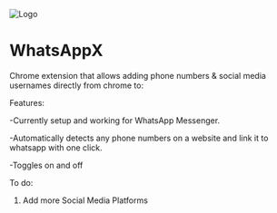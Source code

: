 ![Logo](https://github.com/PositiveVibrations/WhatsAppX/blob/main/images/logo/logo.png?raw=true)

# WhatsAppX

Chrome extension that allows adding phone numbers & social media usernames directly from chrome to:

Features:
<p>-Currently setup and working for WhatsApp Messenger.
<p>-Automatically detects any phone numbers on a website and link it to whatsapp with one click.
<p>-Toggles on and off


To do:
1. Add more Social Media Platforms
